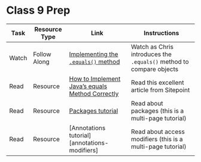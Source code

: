# Class 9 Prep

Task | Resource Type | Link  | Instructions
--------------|------|------|-------------
Watch | Follow Along | [Implementing the `.equals()` method][walkthrough] | Watch as Chris introduces the `.equals()` method to compare objects
Read | Resource | [How to Implement Java’s equals Method Correctly][dot-equals] | Read this excellent article from Sitepoint
Read | Resource | [Packages tutorial][packages-tutorial] | Read about packages (this is a multi-page tutorial)
Read | Resource | [Annotations tutorial][annotations-modifiers] | Read about access modifiers (this is a multi-page tutorial)

[dot-equals]: https://www.sitepoint.com/implement-javas-equals-method-correctly/
[packages-tutorial]: https://docs.oracle.com/javase/tutorial/java/package/index.html
[annotations-tutorial]: https://docs.oracle.com/javase/tutorial/java/annotations/
[walkthrough]: https://www.youtube.com/watch?v=iyT7pgKzOZM
